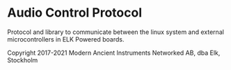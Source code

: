 # Audio Control Protocol

Protocol and library to communicate between the linux system and external microcontrollers
in ELK Powered boards.

Copyright 2017-2021 Modern Ancient Instruments Networked AB, dba Elk, Stockholm

